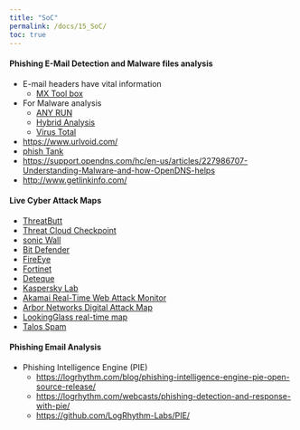 ```yaml
---
title: "SoC"
permalink: /docs/15_SoC/
toc: true
---
```


#### Phishing E-Mail Detection and Malware files analysis
- E-mail headers have vital information
  - [MX Tool box](https://mxtoolbox.com/EmailHeaders.aspx) 
- For Malware analysis 
  - [ANY RUN](https://any.run/)
  - [Hybrid Analysis](https://www.hybrid-analysis.com/)
  - [Virus Total](https://www.virustotal.com/gui/home/upload)
- https://www.urlvoid.com/
- [phish Tank](https://www.phishtank.com/)
- https://support.opendns.com/hc/en-us/articles/227986707-Understanding-Malware-and-how-OpenDNS-helps
- http://www.getlinkinfo.com/

#### Live Cyber Attack Maps 
- [ThreatButt](https://threatbutt.com/map/)
- [Threat Cloud Checkpoint](https://threatmap.checkpoint.com/)
- [sonic Wall](https://securitycenter.sonicwall.com/m/page/worldwide-attacks)
- [Bit Defender](https://threatmap.bitdefender.com/)
- [FireEye](https://www.fireeye.com/cyber-map/threat-map.html)
- [Fortinet](https://threatmap.fortiguard.com/)
- [Deteque](https://www.deteque.com/live-threat-map/)
- [Kaspersky Lab](https://cybermap.kaspersky.com/)
- [Akamai Real-Time Web Attack Monitor](https://www.akamai.com/es/es/resources/visualizing-akamai/real-time-web-monitor.jsp?tab=attacks&theme=dark)
- [Arbor Networks Digital Attack Map](https://www.digitalattackmap.com/#anim=1&color=0&country=ALL&list=0&time=18168&view=map)
- [LookingGlass real-time map](https://map.lookingglasscyber.com/)
- [Talos Spam](https://talosintelligence.com/fullpage_maps/pulse)


#### Phishing Email Analysis
- Phishing Intelligence Engine (PIE)
  - https://logrhythm.com/blog/phishing-intelligence-engine-pie-open-source-release/
  - https://logrhythm.com/webcasts/phishing-detection-and-response-with-pie/
  - https://github.com/LogRhythm-Labs/PIE/
